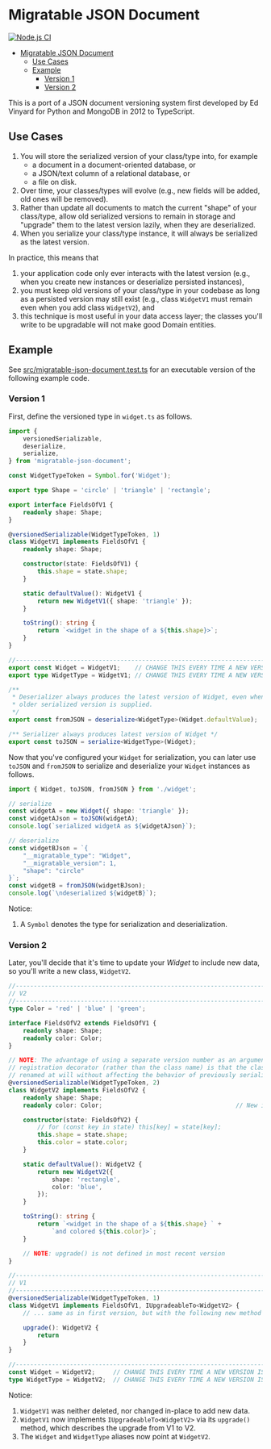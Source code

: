 # Migratable JSON Document

[![Node.js CI](https://github.com/EdVinyard/migratable-json-document/actions/workflows/node.js.yml/badge.svg)](https://github.com/EdVinyard/migratable-json-document/actions/workflows/node.js.yml)

- [Migratable JSON Document](#migratable-json-document)
  - [Use Cases](#use-cases)
  - [Example](#example)
    - [Version 1](#version-1)
    - [Version 2](#version-2)

This is a port of a JSON document versioning system first developed by Ed
Vinyard for Python and MongoDB in 2012 to TypeScript.

## Use Cases

1. You will store the serialized version of your class/type into, for example
   - a document in a document-oriented database, or
   - a JSON/text column of a relational database, or
   - a file on disk.
2. Over time, your classes/types will evolve (e.g., new fields will be added,
   old ones will be removed).
3. Rather than update all documents to match the current "shape" of your
   class/type, allow old serialized versions to remain in storage and "upgrade"
   them to the latest version lazily, when they are deserialized.
4. When you serialize your class/type instance, it will always be serialized as
   the latest version.

In practice, this means that

1. your application code only ever interacts with the latest version (e.g., when
   you create new instances or deserialize persisted instances),
2. you must keep old versions of your class/type in your codebase as long as a
   persisted version may still exist (e.g., class `WidgetV1` must remain even
   when you add class `WidgetV2`), and
3. this technique is most useful in your data access layer; the classes you'll
   write to be upgradable will not make good Domain entities.

## Example

See [src/migratable-json-document.test.ts](src/migratable-json-document.test.ts)
for an executable version of the following example code.

### Version 1

First, define the versioned type in `widget.ts` as follows.

```ts
import {
    versionedSerializable,
    deserialize,
    serialize,
} from 'migratable-json-document';

const WidgetTypeToken = Symbol.for('Widget');

export type Shape = 'circle' | 'triangle' | 'rectangle';

export interface FieldsOfV1 {
    readonly shape: Shape;
}

@versionedSerializable(WidgetTypeToken, 1)
class WidgetV1 implements FieldsOfV1 {
    readonly shape: Shape;

    constructor(state: FieldsOfV1) {
        this.shape = state.shape;
    }

    static defaultValue(): WidgetV1 {
        return new WidgetV1({ shape: 'triangle' });
    }

    toString(): string {
        return `<widget in the shape of a ${this.shape}>`;
    }
}

//--------------------------------------------------------------------------
export const Widget = WidgetV1;    // CHANGE THIS EVERY TIME A NEW VERSION IS CREATED
export type WidgetType = WidgetV1; // CHANGE THIS EVERY TIME A NEW VERSION IS CREATED

/**
 * Deserializer always produces the latest version of Widget, even when an
 * older serialized version is supplied.
 */
export const fromJSON = deserialize<WidgetType>(Widget.defaultValue);

/** Serializer always produces latest version of Widget */
export const toJSON = serialize<WidgetType>(Widget);
```

Now that you've configured your `Widget` for serialization, you can later use
`toJSON` and `fromJSON` to serialize and deserialize your `Widget` instances as
follows.

```ts
import { Widget, toJSON, fromJSON } from './widget';

// serialize
const widgetA = new Widget({ shape: 'triangle' });
const widgetAJson = toJSON(widgetA);
console.log(`serialized widgetA as ${widgetAJson}`);

// deserialize
const widgetBJson = `{
    "__migratable_type": "Widget",
    "__migratable_version": 1,
    "shape": "circle"
}`;
const widgetB = fromJSON(widgetBJson);
console.log(`\ndeserialized ${widgetB}`);
```

Notice:

1. A `Symbol` denotes the type for serialization and deserialization.

### Version 2

Later, you'll decide that it's time to update your _Widget_ to include new data,
so you'll write a new class, `WidgetV2`.

```ts
//--------------------------------------------------------------------------
// V2
//--------------------------------------------------------------------------
type Color = 'red' | 'blue' | 'green';

interface FieldsOfV2 extends FieldsOfV1 {
    readonly shape: Shape;
    readonly color: Color;
}

// NOTE: The advantage of using a separate version number as an argument to this
// registration decorator (rather than the class name) is that the class can be
// renamed at will without affecting the behavior of previously serialized data.
@versionedSerializable(WidgetTypeToken, 2)
class WidgetV2 implements FieldsOfV2 {
    readonly shape: Shape;
    readonly color: Color;                                     // New in v2!

    constructor(state: FieldsOfV2) {
        // for (const key in state) this[key] = state[key];
        this.shape = state.shape;
        this.color = state.color;
    }

    static defaultValue(): WidgetV2 {
        return new WidgetV2({
            shape: 'rectangle',
            color: 'blue',
        });
    }

    toString(): string {
        return `<widget in the shape of a ${this.shape} ` +
            `and colored ${this.color}>`;
    }

    // NOTE: upgrade() is not defined in most recent version
}

//--------------------------------------------------------------------------
// V1
//--------------------------------------------------------------------------
@versionedSerializable(WidgetTypeToken, 1)
class WidgetV1 implements FieldsOfV1, IUpgradeableTo<WidgetV2> {
    // ... same as in first version, but with the following new method ...

    upgrade(): WidgetV2 {
        return
    }
}

//--------------------------------------------------------------------------
const Widget = WidgetV2;     // CHANGE THIS EVERY TIME A NEW VERSION IS CREATED
type WidgetType = WidgetV2;  // CHANGE THIS EVERY TIME A NEW VERSION IS CREATED
```

Notice:

1. `WidgetV1` was neither deleted, nor changed in-place to add new data.
1. `WidgetV1` now implements `IUpgradeableTo<WidgetV2>` via its `upgrade()`
   method, which describes the upgrade from V1 to V2.
1. The `Widget` and `WidgetType` aliases now point at `WidgetV2`.
